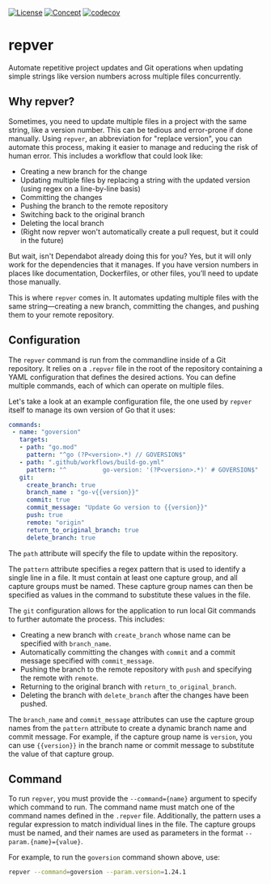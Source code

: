 [![License](https://img.shields.io/badge/license-MIT-blue)](https://opensource.org/licenses/MIT) [![Concept](https://img.shields.io/badge/Status-Concept-white)](https://guide.unitvectorylabs.com/bestpractices/status/#concept) [![codecov](https://codecov.io/gh/UnitVectorY-Labs/repver/graph/badge.svg?token=uW5nCgpegM)](https://codecov.io/gh/UnitVectorY-Labs/repver)

# repver

Automate repetitive project updates and Git operations when updating simple strings like version numbers across multiple files concurrently.

## Why repver?

Sometimes, you need to update multiple files in a project with the same string, like a version number. This can be tedious and error-prone if done manually.  Using `repver`, an abbreviation for "replace version", you can automate this process, making it easier to manage and reducing the risk of human error. This includes a workflow that could look like:

- Creating a new branch for the change
- Updating multiple files by replacing a string with the updated version (using regex on a line-by-line basis)
- Committing the changes
- Pushing the branch to the remote repository
- Switching back to the original branch
- Deleting the local branch
- (Right now repver won't automatically create a pull request, but it could in the future)

But wait, isn't Dependabot already doing this for you? Yes, but it will only work for the dependencies that it manages. If you have version numbers in places like documentation, Dockerfiles, or other files, you’ll need to update those manually.

This is where `repver` comes in. It automates updating multiple files with the same string—creating a new branch, committing the changes, and pushing them to your remote repository.

## Configuration

The `repver` command is run from the commandline inside of a Git repository. It relies on a `.repver` file in the root of the repository containing a YAML configuration that defines the desired actions. You can define multiple commands, each of which can operate on multiple files.

Let's take a look at an example configuration file, the one used by `repver` itself to manage its own version of Go that it uses:

```yaml
commands:
 - name: "goversion"
   targets:
   - path: "go.mod"
     pattern: "^go (?P<version>.*) // GOVERSION$"
   - path: ".github/workflows/build-go.yml"
     pattern: "^          go-version: '(?P<version>.*)' # GOVERSION$"
   git:
     create_branch: true
     branch_name : "go-v{{version}}"
     commit: true
     commit_message: "Update Go version to {{version}}"
     push: true
     remote: "origin"
     return_to_original_branch: true
     delete_branch: true
```

The `path` attribute will specify the file to update within the repository.

The `pattern` attribute specifies a regex pattern that is used to identify a single line in a file. It must contain at least one capture group, and all capture groups must be named. These capture group names can then be specified as values in the command to substitute these values in the file.

The `git` configuration allows for the application to run local Git commands to further automate the process.  This includes:
  - Creating a new branch with `create_branch` whose name can be specified with `branch_name`.
  - Automatically committing the changes with `commit` and a commit message specified with `commit_message`.
  - Pushing the branch to the remote repository with `push` and specifying the remote with `remote`.
  - Returning to the original branch with `return_to_original_branch`.
  - Deleting the branch with `delete_branch` after the changes have been pushed.

The `branch_name` and `commit_message` attributes can use the capture group names from the `pattern` attribute to create a dynamic branch name and commit message. For example, if the capture group name is `version`, you can use `{{version}}` in the branch name or commit message to substitute the value of that capture group.

## Command

To run `repver`, you must provide the `--command={name}` argument to specify which command to run. The command name must match one of the command names defined in the `.repver` file. Additionally, the pattern uses a regular expression to match individual lines in the file. The capture groups must be named, and their names are used as parameters in the format `--param.{name}={value}`.

For example, to run the `goversion` command shown above, use:

```bash
repver --command=goversion --param.version=1.24.1
```
